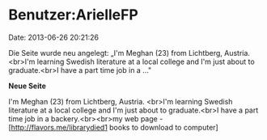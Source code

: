 Benutzer:ArielleFP
==================

Date: 2013-06-26 20:21:26

Die Seite wurde neu angelegt: „I\'m Meghan (23) from Lichtberg, Austria.
\<br\>I\'m learning Swedish literature at a local college and I\'m just
about to graduate.\<br\>I have a part time job in a ..."

**Neue Seite**

<div>

I\'m Meghan (23) from Lichtberg, Austria. \<br\>I\'m learning Swedish
literature at a local college and I\'m just about to graduate.\<br\>I
have a part time job in a backery.\<br\>\<br\>my web page -
\[http://flavors.me/librarydied1 books to download to computer\]

</div>
